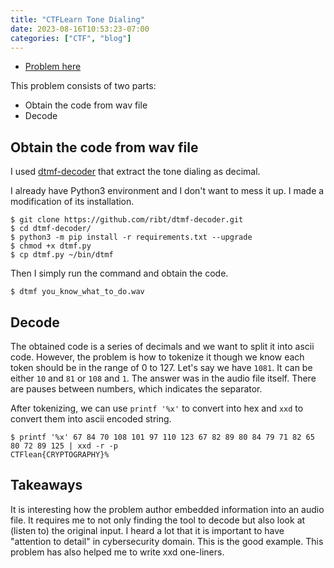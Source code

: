 ```yaml
---
title: "CTFLearn Tone Dialing"
date: 2023-08-16T10:53:23-07:00
categories: ["CTF", "blog"]
---
```


- [Problem here](https://ctflearn.com/challenge/889)

This problem consists of two parts:
- Obtain the code from wav file
- Decode

## Obtain the code from wav file

I used [dtmf-decoder](https://github.com/ribt/dtmf-decoder) that extract the tone dialing as decimal.

I already have Python3 environment and I don't want to mess it up.
I made a modification of its installation.

```
$ git clone https://github.com/ribt/dtmf-decoder.git
$ cd dtmf-decoder/
$ python3 -m pip install -r requirements.txt --upgrade
$ chmod +x dtmf.py
$ cp dtmf.py ~/bin/dtmf
```

Then I simply run the command and obtain the code.
```
$ dtmf you_know_what_to_do.wav
```

## Decode

The obtained code is a series of decimals and we want to split it into ascii
code. However, the problem is how to tokenize it though we know each token
should be in the range of 0 to 127. Let's say we have `1081`. It can be either
`10` and `81` or `108` and `1`. The answer was in the audio file itself. There
are pauses between numbers, which indicates the separator.

After tokenizing, we can use `printf '%x'` to convert into hex and `xxd` to
convert them into ascii encoded string.

```
$ printf '%x' 67 84 70 108 101 97 110 123 67 82 89 80 84 79 71 82 65 80 72 89 125 | xxd -r -p
CTFlean{CRYPTOGRAPHY}%
```

## Takeaways

It is interesting how the problem author embedded information into an audio
file. It requires me to not only finding the tool to decode but also look at
(listen to) the original input. I heard a lot that it is important to have
"attention to detail" in cybersecurity domain. This is the good example. This
problem has also helped me to write xxd one-liners.
